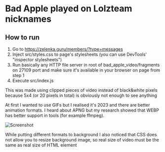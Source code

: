 # Bad Apple played on Lolzteam nicknames

## How to run
1. Go to <https://zelenka.guru/members/?type=messages>
2. Inject src/styles.css to page's stylesheets (you can use DevTools' "inspector stylesheets")
3. Run basically any HTTP file server in root of bad_apple_video/fragments on 27109 port and make sure it's available in your browser on page from step 1
4. Execute src/index.js

This was made using clipped pieces of video instead of black&white pixels because 5x4 (or 20 pixels in total) is obviously not enough to see anything

At first I wanted to use GIFs but I realised it's 2023 and there are better animation formats. I heard about APNG but my research showed that WEBP has better support in tools (for example ffmpeg). 

![Screenshot](https://user-images.githubusercontent.com/59040542/221032165-2a9002bc-47b6-400b-a80c-a69fa0662e2f.png)

While putting different formats to background I also noticed that CSS does not allow you to resize background image, so real size of video must be the same as real size of HTML element
